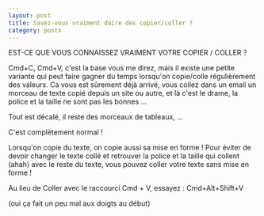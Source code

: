```yaml
---
layout: post
title: Savez-vous vraiment daire des copier/coller ?
category: posts
---
```


EST-CE QUE VOUS CONNAISSEZ VRAIMENT VOTRE COPIER / COLLER ?

Cmd+C, Cmd+V, c'est la base vous me direz, mais il existe une petite variante qui peut faire gagner du temps lorsqu'on copie/colle régulièrement des valeurs.
Ca vous est sûrement déjà arrivé, vous collez dans un email un morceau de texte copié depuis un site ou autre, et là c'est le drame, la police et la taille ne sont pas les bonnes ...

Tout est décalé, il reste des morceaux de tableaux, ...

C'est complètement normal !

Lorsqu'on copie du texte, on copie aussi sa mise en forme ! 
Pour éviter de devoir changer le texte collé et retrouver la police et la taille qui collent (ahah) avec le reste du texte, vous pouvez coller votre texte sans mise en forme ! 

Au lieu de Coller avec le raccourci Cmd + V, essayez :
Cmd+Alt+Shift+V 

(oui ça fait un peu mal aux doigts au début)
